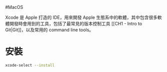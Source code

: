 #MacOS 

Xcode 是 Apple 打造的 IDE，用來開發 Apple 生態系中的軟體，其中包含很多軟體開發時會用到的工具，包括了最常見的版本控制工具 [[CH1 - Intro to Git|Git]]，以及常用的 command line tools。

# 安裝

```bash
xcode-select --install
```
